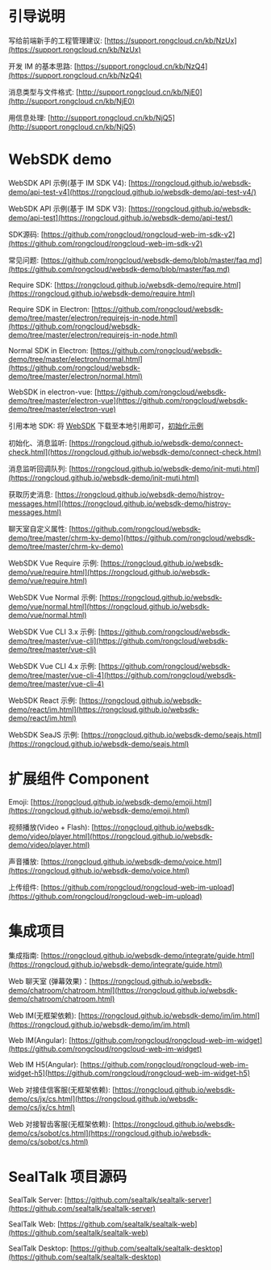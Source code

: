 # 引导说明

写给前端新手的工程管理建议: [https://support.rongcloud.cn/kb/NzUx](https://support.rongcloud.cn/kb/NzUx)

开发 IM 的基本思路: [https://support.rongcloud.cn/kb/NzQ4](https://support.rongcloud.cn/kb/NzQ4)

消息类型与文件格式: [http://support.rongcloud.cn/kb/NjE0](http://support.rongcloud.cn/kb/NjE0)

用信息处理: [http://support.rongcloud.cn/kb/NjQ5](http://support.rongcloud.cn/kb/NjQ5) 



# WebSDK demo

WebSDK API 示例(基于 IM SDK V4): [https://rongcloud.github.io/websdk-demo/api-test-v4](https://rongcloud.github.io/websdk-demo/api-test-v4/)

WebSDK API 示例(基于 IM SDK V3): [https://rongcloud.github.io/websdk-demo/api-test](https://rongcloud.github.io/websdk-demo/api-test/)

SDK源码: [https://github.com/rongcloud/rongcloud-web-im-sdk-v2](https://github.com/rongcloud/rongcloud-web-im-sdk-v2)

常见问题: [https://github.com/rongcloud/websdk-demo/blob/master/faq.md](https://github.com/rongcloud/websdk-demo/blob/master/faq.md)

Require SDK: [https://rongcloud.github.io/websdk-demo/require.html](https://rongcloud.github.io/websdk-demo/require.html)

Require SDK in Electron: [https://github.com/rongcloud/websdk-demo/tree/master/electron/requirejs-in-node.html](https://github.com/rongcloud/websdk-demo/tree/master/electron/requirejs-in-node.html)

Normal SDK in Electron: [https://github.com/rongcloud/websdk-demo/tree/master/electron/normal.html](https://github.com/rongcloud/websdk-demo/tree/master/electron/normal.html)

WebSDK in electron-vue: [https://github.com/rongcloud/websdk-demo/tree/master/electron-vue](https://github.com/rongcloud/websdk-demo/tree/master/electron-vue)

引用本地 SDK: 将 [WebSDK](https://cdn.ronghub.com/RongIMLib-2.3.0.js) 下载至本地引用即可，[初始化示例](https://github.com/rongcloud/websdk-demo/tree/master/local-sdks)

初始化、消息监听: [https://rongcloud.github.io/websdk-demo/connect-check.html](https://rongcloud.github.io/websdk-demo/connect-check.html)

消息监听回调队列: [https://rongcloud.github.io/websdk-demo/init-muti.html](https://rongcloud.github.io/websdk-demo/init-muti.html)

获取历史消息: [https://rongcloud.github.io/websdk-demo/histroy-messages.html](https://rongcloud.github.io/websdk-demo/histroy-messages.html)

聊天室自定义属性: [https://github.com/rongcloud/websdk-demo/tree/master/chrm-kv-demo](https://github.com/rongcloud/websdk-demo/tree/master/chrm-kv-demo)

WebSDK Vue Require 示例: [https://rongcloud.github.io/websdk-demo/vue/require.html](https://rongcloud.github.io/websdk-demo/vue/require.html)

WebSDK Vue Normal 示例: [https://rongcloud.github.io/websdk-demo/vue/normal.html](https://rongcloud.github.io/websdk-demo/vue/normal.html)

WebSDK Vue CLI 3.x 示例: [https://github.com/rongcloud/websdk-demo/tree/master/vue-cli](https://github.com/rongcloud/websdk-demo/tree/master/vue-cli)

WebSDK Vue CLI 4.x 示例: [https://github.com/rongcloud/websdk-demo/tree/master/vue-cli-4](https://github.com/rongcloud/websdk-demo/tree/master/vue-cli-4)

WebSDK React 示例: [https://rongcloud.github.io/websdk-demo/react/im.html](https://rongcloud.github.io/websdk-demo/react/im.html)

WebSDK SeaJS 示例: [https://rongcloud.github.io/websdk-demo/seajs.html](https://rongcloud.github.io/websdk-demo/seajs.html)


# 扩展组件 Component

Emoji: [https://rongcloud.github.io/websdk-demo/emoji.html](https://rongcloud.github.io/websdk-demo/emoji.html)

视频播放(Video + Flash): [https://rongcloud.github.io/websdk-demo/video/player.html](https://rongcloud.github.io/websdk-demo/video/player.html)

声音播放: [https://rongcloud.github.io/websdk-demo/voice.html](https://rongcloud.github.io/websdk-demo/voice.html)

上传组件: [https://github.com/rongcloud/rongcloud-web-im-upload](https://github.com/rongcloud/rongcloud-web-im-upload)


# 集成项目

集成指南: [https://rongcloud.github.io/websdk-demo/integrate/guide.html](https://rongcloud.github.io/websdk-demo/integrate/guide.html)

Web 聊天室 (弹幕效果)：[https://rongcloud.github.io/websdk-demo/chatroom/chatroom.html](https://rongcloud.github.io/websdk-demo/chatroom/chatroom.html)

Web IM(无框架依赖): [https://rongcloud.github.io/websdk-demo/im/im.html](https://rongcloud.github.io/websdk-demo/im/im.html)

Web IM(Angular): [https://github.com/rongcloud/rongcloud-web-im-widget](https://github.com/rongcloud/rongcloud-web-im-widget)

Web IM H5(Angular): [https://github.com/rongcloud/rongcloud-web-im-widget-h5](https://github.com/rongcloud/rongcloud-web-im-widget-h5)

Web 对接佳信客服(无框架依赖): [https://rongcloud.github.io/websdk-demo/cs/jx/cs.html](https://rongcloud.github.io/websdk-demo/cs/jx/cs.html)

Web 对接智齿客服(无框架依赖): [https://rongcloud.github.io/websdk-demo/cs/sobot/cs.html](https://rongcloud.github.io/websdk-demo/cs/sobot/cs.html)


# SealTalk 项目源码

SealTalk Server: [https://github.com/sealtalk/sealtalk-server](https://github.com/sealtalk/sealtalk-server)

SealTalk Web: [https://github.com/sealtalk/sealtalk-web](https://github.com/sealtalk/sealtalk-web)

SealTalk Desktop: [https://github.com/sealtalk/sealtalk-desktop](https://github.com/sealtalk/sealtalk-desktop)



